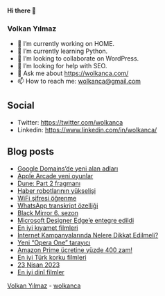 #### Hi there 👋

### Volkan Yılmaz

- 🔭 I’m currently working on HOME.
- 🌱 I’m currently learning Python.
- 👯 I’m looking to collaborate on WordPress.
- 🤔 I’m looking for help with SEO.
- 💬 Ask me about https://wolkanca.com/
- 📫 How to reach me: wolkanca@gmail.com

## Social
- Twitter: https://twitter.com/wolkanca
- Linkedin: https://www.linkedin.com/in/wolkanca/



## Blog posts
<!-- BLOG-POST-LIST:START -->
- [Google Domains’de yeni alan adları](https://wolkanca.com/google-domainsde-yeni-alan-adlari/)
- [Apple Arcade yeni oyunlar](https://wolkanca.com/apple-arcade-yeni-oyunlar/)
- [Dune: Part 2 fragmanı](https://wolkanca.com/dune-part-2-fragmani/)
- [Haber robotlarının  yükselişi](https://wolkanca.com/haber-robotlarinin-yukselisi/)
- [WiFi şifresi öğrenme](https://wolkanca.com/wifi-sifresi-ogrenme/)
- [WhatsApp transkript özelliği](https://wolkanca.com/whatsapp-transkript-ozelligi/)
- [Black Mirror 6. sezon](https://wolkanca.com/black-mirror-6-sezon/)
- [Microsoft Designer Edge’e entegre edildi](https://wolkanca.com/microsoft-designer-edgee-entegre-edildi/)
- [En iyi kıyamet filmleri](https://wolkanca.com/en-iyi-kiyamet-filmleri/)
- [İnternet Kampanyalarında Nelere Dikkat Edilmeli?](https://wolkanca.com/internet-kampanyalarinda-nelere-dikkat-edilmeli/)
- [Yeni “Opera One” tarayıcı](https://wolkanca.com/yeni-opera-one-tarayici/)
- [Amazon Prime ücretine yüzde 400 zam!](https://wolkanca.com/amazon-prime-ucretine-yuzde-400-zam/)
- [En iyi Türk korku filmleri](https://wolkanca.com/en-iyi-turk-korku-filmleri/)
- [23 Nisan 2023](https://wolkanca.com/23-nisan-2023/)
- [En iyi dinî filmler](https://wolkanca.com/en-iyi-dini-filmler/)
<!-- BLOG-POST-LIST:END -->


[Volkan Yılmaz](https://volkanyilmaz.com.tr/) - [wolkanca](https://wolkanca.com/)
